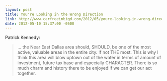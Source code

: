 ```yaml
---
layout: post
title: You're Looking in the Wrong Direction
link: http://www.carfreeinbigd.com/2012/05/youre-looking-in-wrong-direction.html
date: 2012-05-10 15:37:00 -0500
---
```


Patrick Kennedy:
> ... the Near East Dallas area should, SHOULD, be one of the most
> active, valuable areas in the entire city. If not THE most. This is
> why I think this area will blow uptown out of the water in terms of
> amount of investment, future tax base and especially CHARACTER. There
> is so much charm and history there to be enjoyed if we can get our act
> together.

